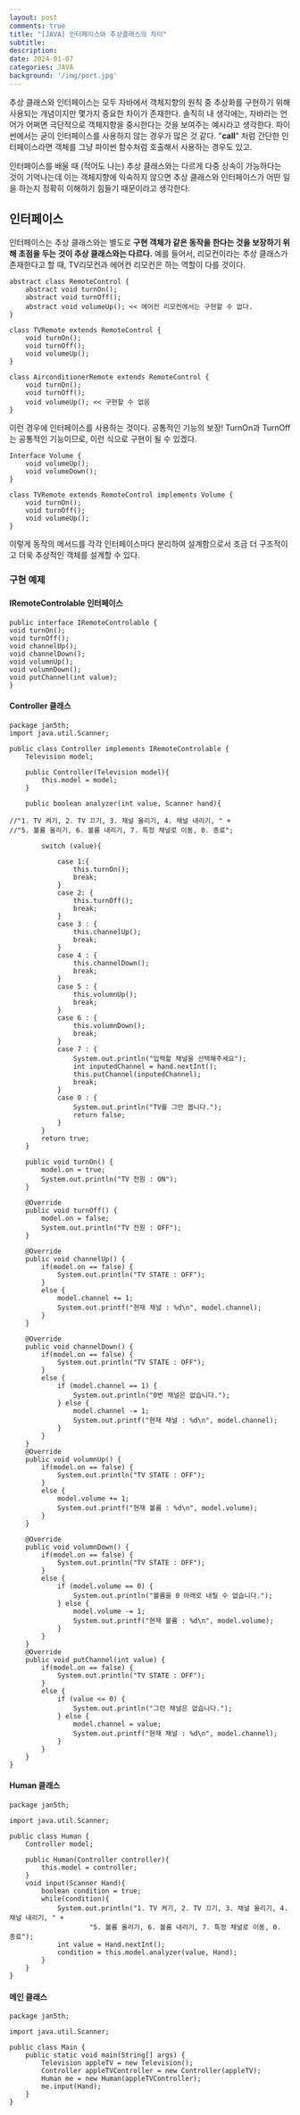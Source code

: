 ```yaml
---
layout: post
comments: true
title: "[JAVA] 인터페이스와 추상클래스의 차이"
subtitle: 
description: 
date: 2024-01-07
categories: JAVA
background: '/img/port.jpg'
---
```


추상 클래스와 인터페이스는 모두 자바에서 객체지향의 원칙 중 추상화를 구현하기 위해 사용되는 개념이지만 몇가지 중요한 차이가 존재한다. 솔직히 내 생각에는, 자바라는 언어가 어쩌면 극단적으로 객체지향을 중시한다는 것을 보여주는 예시라고 생각한다. 파이썬에서는 굳이 인터페이스를 사용하지 않는 경우가 많은 것 같다. "__call__" 처럼 간단한 인터페이스라면 객체를 그냥 파이썬 함수처럼 호출해서 사용하는 경우도 있고. 

인터페이스를 배울 때 (적어도 나는) 추상 클래스와는 다르게 다중 상속이 가능하다는 것이 기억나는데 이는 객체지향에 익숙하지 않으면 추상 클래스와 인터페이스가 어떤 일을 하는지 정확히 이해하기 힘들기 때문이라고 생각한다.

## 인터페이스

인터페이스는 추상 클래스와는 별도로 **구현 객체가 같은 동작을 한다는 것을 보장하기 위해 초점을 두는 것이 추상 클래스와는 다르다.** 예를 들어서, 리모컨이라는 추상 클래스가 존재한다고 할 때, TV리모컨과 에어컨 리모컨은 하는 역할이 다를 것이다. 

    abstract class RemoteControl {
        abstract void turnOn();
        abstract void turnOff();
        abstract void volumeUp(); << 에어컨 리모컨에서는 구현할 수 없다.
    }

    class TVRemote extends RemoteControl {
        void turnOn();
        void turnOff();
        void volumeUp();
    }

    class AirconditionerRemote extends RemoteControl {
        void turnOn();
        void turnOff();
        void volumeUp(); << 구현할 수 없음
    }

이런 경우에 인터페이스를 사용하는 것이다. 공통적인 기능의 보장! TurnOn과 TurnOff는 공통적인 기능이므로, 이런 식으로 구현이 될 수 있겠다.

    Interface Volume {
        void volumeUp();
        void volumeDown();
    }

    class TVRemote extends RemoteControl implements Volume {
        void turnOn();
        void turnOff();
        void volumeUp();
    }

이렇게 동작의 메서드를 각각 인터페이스마다 분리하여 설계함으로서 조금 더 구조적이고 더욱 추상적인 객체를 설계할 수 있다. 

### 구현 예제

#### IRemoteControlable 인터페이스

    public interface IRemoteControlable {
    void turnOn();
    void turnOff();
    void channelUp();
    void channelDown();
    void volumnUp();
    void volumnDown();
    void putChannel(int value);
    }

#### Controller 클래스

    package jan5th;
    import java.util.Scanner;

    public class Controller implements IRemoteControlable {
        Television model;

        public Controller(Television model){
            this.model = model;
        }

        public boolean analyzer(int value, Scanner hand){

    //"1. TV 켜기, 2. TV 끄기, 3. 채널 올리기, 4. 채널 내리기, " +
    //"5. 볼륨 올리기, 6. 볼륨 내리기, 7. 특정 채널로 이동, 0. 종료";
            
            switch (value){

                case 1:{
                    this.turnOn();
                    break;
                }
                case 2: {
                    this.turnOff();
                    break;
                }
                case 3 : {
                    this.channelUp();
                    break;
                }
                case 4 : {
                    this.channelDown();
                    break;
                }
                case 5 : {
                    this.volumnUp();
                    break;
                }
                case 6 : {
                    this.volumnDown();
                    break;
                }
                case 7 : {
                    System.out.println("입력할 채널을 선택해주세요");
                    int inputedChannel = hand.nextInt();
                    this.putChannel(inputedChannel);
                    break;
                }
                case 0 : {
                    System.out.println("TV를 그만 봅니다.");
                    return false;
                }
            }
            return true;
        }

        public void turnOn() {
            model.on = true;
            System.out.println("TV 전원 : ON");
        }

        @Override
        public void turnOff() {
            model.on = false;
            System.out.println("TV 전원 : OFF");
        }

        @Override
        public void channelUp() {
            if(model.on == false) {
                System.out.println("TV STATE : OFF");
            }
            else {
                model.channel += 1;
                System.out.printf("현재 채널 : %d\n", model.channel);
            }
        }

        @Override
        public void channelDown() {
            if(model.on == false) {
                System.out.println("TV STATE : OFF");
            }
            else {
                if (model.channel == 1) {
                    System.out.println("0번 채널은 없습니다.");
                } else {
                    model.channel -= 1;
                    System.out.printf("현재 채널 : %d\n", model.channel);
                }
            }
        }
        @Override
        public void volumnUp() {
            if(model.on == false) {
                System.out.println("TV STATE : OFF");
            }
            else {
                model.volume += 1;
                System.out.printf("현재 볼륨 : %d\n", model.volume);
            }
        }

        @Override
        public void volumnDown() {
            if(model.on == false) {
                System.out.println("TV STATE : OFF");
            }
            else {
                if (model.volume == 0) {
                    System.out.println("볼륨을 0 아래로 내릴 수 없습니다.");
                } else {
                    model.volume -= 1;
                    System.out.printf("현재 볼륨 : %d\n", model.volume);
                }
            }
        }
        @Override
        public void putChannel(int value) {
            if(model.on == false) {
                System.out.println("TV STATE : OFF");
            }
            else {
                if (value <= 0) {
                    System.out.println("그런 채널은 없습니다.");
                } else {
                    model.channel = value;
                    System.out.printf("현재 채널 : %d\n", model.channel);
                }
            }
        }
    }


#### Human 클래스

    package jan5th;

    import java.util.Scanner;

    public class Human {
        Controller model;

        public Human(Controller controller){
            this.model = controller;
        }
        void input(Scanner Hand){
            boolean condition = true;
            while(condition){
                System.out.println("1. TV 켜기, 2. TV 끄기, 3. 채널 올리기, 4. 채널 내리기, " +
                        "5. 볼륨 올리기, 6. 볼륨 내리기, 7. 특정 채널로 이동, 0. 종료");
                int value = Hand.nextInt();
                condition = this.model.analyzer(value, Hand);
            }
        }
    }


#### 메인 클래스

    package jan5th;

    import java.util.Scanner;

    public class Main {
        public static void main(String[] args) {
            Television appleTV = new Television();
            Controller appleTVController = new Controller(appleTV);
            Human me = new Human(appleTVController);
            me.input(Hand);
        }
    }

